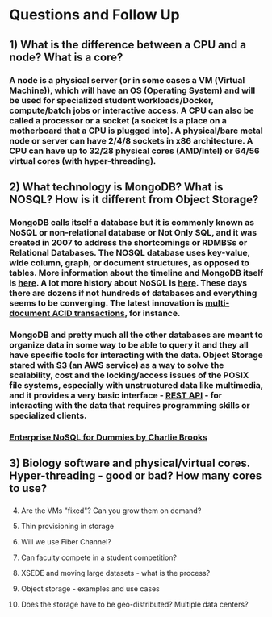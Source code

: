 # Questions and Follow Up

## 1) What is the difference between a CPU and a node? What is a core?


  ### A node is a physical server (or in some cases a VM (Virtual Machine)), which will have an OS (Operating System) and will be used for  specialized student workloads/Docker, compute/batch jobs or interactive access. A CPU can also be called a processor or a socket (a socket is a place on a motherboard that a CPU is plugged into). A physical/bare metal node or server can have 2/4/8 sockets in x86 architecture. A CPU can have up to 32/28 physical cores (AMD/Intel) or 64/56 virtual cores (with hyper-threading).


## 2) What technology is MongoDB? What is NOSQL? How is it different from Object Storage?


  ### MongoDB calls itself a database but it is commonly known as NoSQL or non-relational database or Not Only SQL, and it was created in 2007 to address the shortcomings or RDMBSs or Relational Databases. The NOSQL database uses key-value, wide column, graph, or document structures, as opposed to tables.  More information about the timeline and MongoDB itself is [here](https://www.mongodb.com/company). A lot more history about NoSQL is [here](https://en.wikipedia.org/wiki/NoSQL). These days there are dozens if not hundreds of databases and everything seems to be converging. The latest innovation is [multi-document ACID transactions](https://www.mongodb.com/blog/post/multi-document-transactions-in-mongodb?jmp=homepage), for instance.
 
 
  ### MongoDB and pretty much all the other databases are meant to organize data in some way to be able to query it and they all have specific tools for interacting with the data. Object Storage stared with [S3](https://aws.amazon.com/s3/) (an AWS service) as a way to solve the scalability, cost and the locking/access issues of the POSIX file systems, especially with unstructured data like multimedia, and it provides a very basic interface  - [REST API](https://docs.aws.amazon.com/AmazonS3/latest/API/Welcome.html) - for interacting with the data that requires programming skills or specialized clients.
 
 
  ### [Enterprise NoSQL for Dummies by Charlie Brooks](https://github.com/Pomona-ITS/hpc/blob/master/training/materials/Enterprise%20NoSQL%20for%20Dummies%20MarkLogic%20Charlie%20Brooks.pdf)
 

## 3) Biology software and physical/virtual cores. Hyper-threading - good or bad? How many cores to use? 
 
  ### 
 
 
4) Are the VMs "fixed"? Can you grow them on demand?

5) Thin provisioning in storage

6) Will we use Fiber Channel?

7) Can faculty compete in a student competition?

8) XSEDE and moving large datasets - what is the process?

9) Object storage - examples and use cases

10) Does the storage have to be geo-distributed? Multiple data centers?
